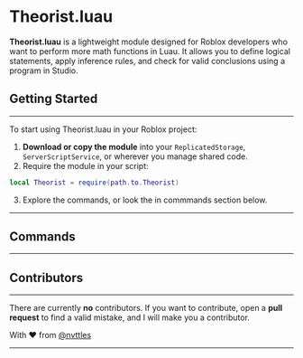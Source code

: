 # Theorist.luau

**Theorist.luau** is a lightweight module designed for Roblox developers who want to perform more math functions in Luau. It allows you to define logical statements, apply inference rules, and check for valid conclusions using a program in Studio.

## Getting Started
---

To start using Theorist.luau in your Roblox project:

1. **Download or copy the module** into your `ReplicatedStorage`, `ServerScriptService`, or wherever you manage shared code.
2. Require the module in your script:

```lua
local Theorist = require(path.to.Theorist)
```

3. Explore the commands, or look the in commmands section below.
---
## Commands
---
## Contributors
---

There are currently **no** contributors. If you want
to contribute, open a **pull request** to find a valid mistake, and I will make you a contributor.

With ❤️ from [@nvttles](https://github.com/nvttles)

---
